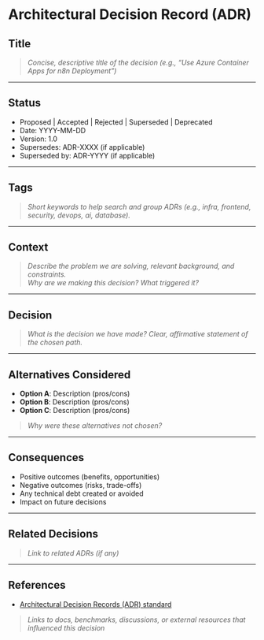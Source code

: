# Architectural Decision Record (ADR)

## Title

> _Concise, descriptive title of the decision (e.g., “Use Azure Container Apps for n8n Deployment”)_

---

## Status

- Proposed | Accepted | Rejected | Superseded | Deprecated
- Date: YYYY-MM-DD
- Version: 1.0
- Supersedes: ADR-XXXX (if applicable)
- Superseded by: ADR-YYYY (if applicable)

---

## Tags

> _Short keywords to help search and group ADRs (e.g., infra, frontend, security, devops, ai, database)._

---

## Context

> _Describe the problem we are solving, relevant background, and constraints.  
> Why are we making this decision? What triggered it?_

---

## Decision

> _What is the decision we have made? Clear, affirmative statement of the chosen path._

---

## Alternatives Considered

- **Option A**: Description (pros/cons)
- **Option B**: Description (pros/cons)
- **Option C**: Description (pros/cons)

> _Why were these alternatives not chosen?_

---

## Consequences

- Positive outcomes (benefits, opportunities)
- Negative outcomes (risks, trade-offs)
- Any technical debt created or avoided
- Impact on future decisions

---

## Related Decisions

> _Link to related ADRs (if any)_

---

## References

- [Architectural Decision Records (ADR) standard](https://adr.github.io/)

> _Links to docs, benchmarks, discussions, or external resources that influenced this decision_
